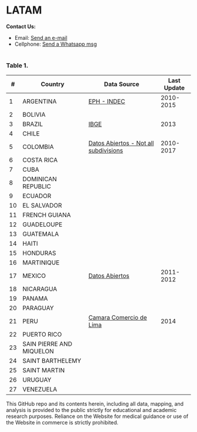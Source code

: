 # LATAM

<b>Contact Us: </b><br>

- Email: [Send an e-mail](pablo.diazv@pucp.edu.pe)
- Cellphone: [Send a Whatsapp msg](https://api.whatsapp.com/send?phone=51938438089&text=Hi,%20I%27m%20comming%20from%20Github)
  <br><br>

### Table 1.

| #   | Country                  | Data Source                                                     | Last Update |
| --- | ------------------------ | --------------------------------------------------------------- | ----------- |
| 1   | ARGENTINA                | [EPH - INDEC](https://bit.ly/2X8SGr9)                           | 2010-2015   |
| 2   | BOLIVIA                  |                                                                 |             |
| 3   | BRAZIL                   | [IBGE](https://bit.ly/2Xc7ipE)                                  | 2013        |
| 4   | CHILE                    |                                                                 |             |
| 5   | COLOMBIA                 | [Datos Abiertos - Not all subdivisions](https://bit.ly/349sKgq) | 2010-2017   |
| 6   | COSTA RICA               |                                                                 |             |
| 7   | CUBA                     |                                                                 |             |
| 8   | DOMINICAN REPUBLIC       |                                                                 |             |
| 9   | ECUADOR                  |                                                                 |             |
| 10  | EL SALVADOR              |                                                                 |             |
| 11  | FRENCH GUIANA            |                                                                 |             |
| 12  | GUADELOUPE               |                                                                 |             |
| 13  | GUATEMALA                |                                                                 |             |
| 14  | HAITI                    |                                                                 |             |
| 15  | HONDURAS                 |                                                                 |             |
| 16  | MARTINIQUE               |                                                                 |             |
| 17  | MEXICO                   | [Datos Abiertos](https://bit.ly/3bSUvwt)                        | 2011-2012   |
| 18  | NICARAGUA                |                                                                 |             |
| 19  | PANAMA                   |                                                                 |             |
| 20  | PARAGUAY                 |                                                                 |             |
| 21  | PERU                     | [Camara Comercio de Lima](https://bit.ly/2UTBsuU)               | 2014        |
| 22  | PUERTO RICO              |                                                                 |             |
| 23  | SAIN PIERRE AND MIQUELON |                                                                 |             |
| 24  | SAINT BARTHELEMY         |                                                                 |             |
| 25  | SAINT MARTIN             |                                                                 |             |
| 26  | URUGUAY                  |                                                                 |             |
| 27  | VENEZUELA                |                                                                 |             |

This GitHub repo and its contents herein, including all data, mapping, and analysis is provided to the public strictly for educational and academic research purposes. Reliance on the Website for medical guidance or use of the Website in commerce is strictly prohibited.
